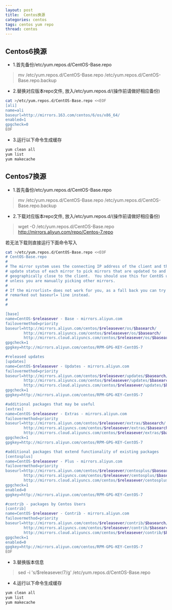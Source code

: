 ```yaml
---
layout: post
title:  Centos换源
categories: centos
tags: centos yum repo
thread: centos
---
```

## Centos6换源
* 1.首先备份/etc/yum.repos.d/CentOS-Base.repo

> mv /etc/yum.repos.d/CentOS-Base.repo /etc/yum.repos.d/CentOS-Base.repo.backup

* 2.替换对应版本repo文件, 放入/etc/yum.repos.d/(操作前请做好相应备份)

```bash
cat >/etc/yum.repos.d/CentOS-Base.repo <<EOF
[ali]
name=ali
baseurl=http://mirrors.163.com/centos/6/os/x86_64/
enabled=1
gpgcheck=0
EOF
```

* 3.运行以下命令生成缓存

```bash
yum clean all
yum list
yum makecache
```

## Centos7换源
* 1.首先备份/etc/yum.repos.d/CentOS-Base.repo

> mv /etc/yum.repos.d/CentOS-Base.repo /etc/yum.repos.d/CentOS-Base.repo.backup

* 2.下载对应版本repo文件, 放入/etc/yum.repos.d/(操作前请做好相应备份)

> wget -O /etc/yum.repos.d/CentOS-Base.repo http://mirrors.aliyun.com/repo/Centos-7.repo

若无法下载则直接运行下面命令写入

```bash
cat >/etc/yum.repos.d/CentOS-Base.repo <<EOF
# CentOS-Base.repo
#
# The mirror system uses the connecting IP address of the client and the
# update status of each mirror to pick mirrors that are updated to and
# geographically close to the client.  You should use this for CentOS updates
# unless you are manually picking other mirrors.
#
# If the mirrorlist= does not work for you, as a fall back you can try the
# remarked out baseurl= line instead.
#
#

[base]
name=CentOS-$releasever - Base - mirrors.aliyun.com
failovermethod=priority
baseurl=http://mirrors.aliyun.com/centos/$releasever/os/$basearch/
        http://mirrors.aliyuncs.com/centos/$releasever/os/$basearch/
        http://mirrors.cloud.aliyuncs.com/centos/$releasever/os/$basearch/
gpgcheck=1
gpgkey=http://mirrors.aliyun.com/centos/RPM-GPG-KEY-CentOS-7

#released updates
[updates]
name=CentOS-$releasever - Updates - mirrors.aliyun.com
failovermethod=priority
baseurl=http://mirrors.aliyun.com/centos/$releasever/updates/$basearch/
        http://mirrors.aliyuncs.com/centos/$releasever/updates/$basearch/
        http://mirrors.cloud.aliyuncs.com/centos/$releasever/updates/$basearch/
gpgcheck=1
gpgkey=http://mirrors.aliyun.com/centos/RPM-GPG-KEY-CentOS-7

#additional packages that may be useful
[extras]
name=CentOS-$releasever - Extras - mirrors.aliyun.com
failovermethod=priority
baseurl=http://mirrors.aliyun.com/centos/$releasever/extras/$basearch/
        http://mirrors.aliyuncs.com/centos/$releasever/extras/$basearch/
        http://mirrors.cloud.aliyuncs.com/centos/$releasever/extras/$basearch/
gpgcheck=1
gpgkey=http://mirrors.aliyun.com/centos/RPM-GPG-KEY-CentOS-7

#additional packages that extend functionality of existing packages
[centosplus]
name=CentOS-$releasever - Plus - mirrors.aliyun.com
failovermethod=priority
baseurl=http://mirrors.aliyun.com/centos/$releasever/centosplus/$basearch/
        http://mirrors.aliyuncs.com/centos/$releasever/centosplus/$basearch/
        http://mirrors.cloud.aliyuncs.com/centos/$releasever/centosplus/$basearch/
gpgcheck=1
enabled=0
gpgkey=http://mirrors.aliyun.com/centos/RPM-GPG-KEY-CentOS-7

#contrib - packages by Centos Users
[contrib]
name=CentOS-$releasever - Contrib - mirrors.aliyun.com
failovermethod=priority
baseurl=http://mirrors.aliyun.com/centos/$releasever/contrib/$basearch/
        http://mirrors.aliyuncs.com/centos/$releasever/contrib/$basearch/
        http://mirrors.cloud.aliyuncs.com/centos/$releasever/contrib/$basearch/
gpgcheck=1
enabled=0
gpgkey=http://mirrors.aliyun.com/centos/RPM-GPG-KEY-CentOS-7
EOF
```

* 3.替换版本信息

> sed -i 's/$releasever/7/g' /etc/yum.repos.d/CentOS-Base.repo

* 4.运行以下命令生成缓存

```bash
yum clean all
yum list
yum makecache
```
